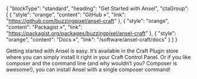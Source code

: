 {
    "blockType": "standard",
    "heading": "Get Started with Ansel",
    "ctaGroup": [
        {
            "style": "orange",
            "content": "GitHub &raquo;",
            "link": "https://github.com/buzzingpixel/ansel-craft"
        },
        {
            "style": "orange",
            "content": "Packagist &raquo;",
            "link": "https://packagist.org/packages/buzzingpixel/ansel-craft"
        },
        {
            "style": "orange",
            "content": "Docs &raquo;",
            "link": "/software/ansel-craft/docs"
        }
    ]
}

Getting started with Ansel is easy. It’s available in the Craft Plugin store where you can simply install it right in your Craft Control Panel. Or if you like composer and the command line (and why wouldn’t you? Composer is awesome!), you can install Ansel with a single composer command!
